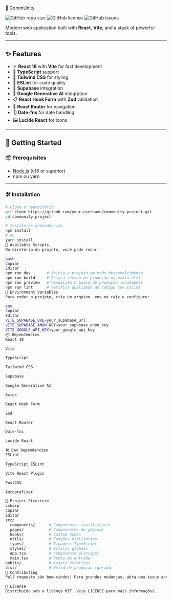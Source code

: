  🚀 CommUnity 

![GitHub repo size](https://img.shields.io/github/repo-size/your-username/community-project)
![GitHub license](https://img.shields.io/github/license/your-username/community-project)
![GitHub issues](https://img.shields.io/github/issues/your-username/community-project)

Modern web application built with **React**, **Vite**, and a stack of powerful tools.

---

## ✨ Features

- ⚛️ **React 18** with **Vite** for fast development
- 📝 **TypeScript** support
- 🎨 **Tailwind CSS** for styling
- 🧹 **ESLint** for code quality
- 🐬 **Supabase** integration
- 🤖 **Google Generative AI** integration
- 📋 **React Hook Form** with **Zod** validation
- 🧭 **React Router** for navigation
- 🗓️ **Date-fns** for date handling
- 🖼️ **Lucide React** for icons

---

## 🚀 Getting Started

### 📦 Prerequisites

- [Node.js](https://nodejs.org/) (v16 or superior)
- npm ou yarn

---

### 🛠️ Installation

```bash
# Clone o repositório
git clone https://github.com/your-username/community-project.git
cd community-project

# Instale as dependências
npm install
# ou
yarn install
📜 Available Scripts
No diretório do projeto, você pode rodar:

bash
Copiar
Editar
npm run dev       # Inicia o projeto em modo desenvolvimento
npm run build     # Cria a versão de produção na pasta dist
npm run preview   # Visualiza o build de produção localmente
npm run lint      # Verifica qualidade do código com ESLint
🌱 Environment Variables
Para rodar o projeto, crie um arquivo .env na raiz e configure:

env
Copiar
Editar
VITE_SUPABASE_URL=your_supabase_url
VITE_SUPABASE_ANON_KEY=your_supabase_anon_key
VITE_GOOGLE_API_KEY=your_google_api_key
📦 Dependencies
React 18

Vite

TypeScript

Tailwind CSS

Supabase

Google Generative AI

Axios

React Hook Form

Zod

React Router

Date-fns

Lucide React

🛠️ Dev Dependencies
ESLint

TypeScript ESLint

Vite React Plugin

PostCSS

Autoprefixer

📂 Project Structure
csharp
Copiar
Editar
src/
  components/      # Componentes reutilizáveis
  pages/           # Componentes de páginas
  hooks/           # Custom hooks
  utils/           # Funções utilitárias
  types/           # Tipagens TypeScript
  styles/          # Estilos globais
  App.tsx          # Componente principal
  main.tsx         # Ponto de entrada
public/            # Assets estáticos
dist/              # Build de produção (gerado)
🤝 Contributing
Pull requests são bem-vindos! Para grandes mudanças, abra uma issue antes para discutirmos o que você gostaria de modificar.

📝 License
Distribuído sob a licença MIT. Veja LICENSE para mais informações.
